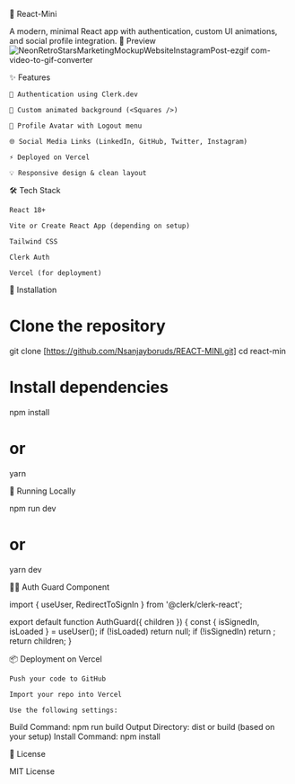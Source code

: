 🚀 React-Mini

A modern, minimal React app with authentication, custom UI animations, and social profile integration.
📸 Preview
![NeonRetroStarsMarketingMockupWebsiteInstagramPost-ezgif com-video-to-gif-converter](https://github.com/user-attachments/assets/209fc2f4-4a50-47be-9a21-407c2a5ab6bf)


✨ Features

    🔐 Authentication using Clerk.dev

    🎨 Custom animated background (<Squares />)

    🧑 Profile Avatar with Logout menu

    🌐 Social Media Links (LinkedIn, GitHub, Twitter, Instagram)

    ⚡ Deployed on Vercel

    💡 Responsive design & clean layout

🛠️ Tech Stack

    React 18+

    Vite or Create React App (depending on setup)

    Tailwind CSS

    Clerk Auth

    Vercel (for deployment)

🔧 Installation

# Clone the repository
git clone [https://github.com/Nsanjayboruds/REACT-MINI.git]
cd react-min

# Install dependencies
npm install
# or
yarn

🚀 Running Locally

npm run dev
# or
yarn dev





🧑‍💻 Auth Guard Component

import { useUser, RedirectToSignIn } from '@clerk/clerk-react';

export default function AuthGuard({ children }) {
  const { isSignedIn, isLoaded } = useUser();
  if (!isLoaded) return null;
  if (!isSignedIn) return <RedirectToSignIn />;
  return children;
}


📦 Deployment on Vercel

    Push your code to GitHub

    Import your repo into Vercel

    Use the following settings:

Build Command: npm run build
Output Directory: dist or build (based on your setup)
Install Command: npm install

📝 License

MIT License 
